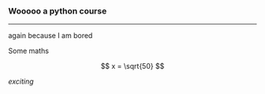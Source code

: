### Wooooo a python course

---

again because I am bored

Some maths

$$
x = \sqrt{50}
$$

_exciting_

